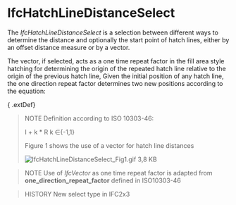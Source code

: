 # IfcHatchLineDistanceSelect

The _IfcHatchLineDistanceSelect_ is a selection between different ways to determine the distance and optionally the start point of hatch lines, either by an offset distance measure or by a vector.
<!-- end of short definition -->


The vector, if selected, acts as a one time repeat factor in the fill area style hatching for determining the origin of the repeated hatch line relative to the origin of the previous hatch line, Given the initial position of any hatch line, the one direction repeat factor determines two new positions according to the equation:

{ .extDef}
> NOTE Definition according to ISO 10303-46:
>
> I + k \* R  k ∈{-1,1}
>
> Figure 1 shows the use of a vector for hatch line distances
>
> ![IfcHatchLineDistanceSelect_Fig1.gif 3,8 KB](../../../../figures/ifchatchlinedistanceselect_fig1.gif "Figure 1 — vector as one direction repeat factor")

> NOTE Use of _IfcVector_ as one time repeat factor is adapted from **one_direction_repeat_factor** defined in ISO10303-46

> HISTORY New select type in IFC2x3
